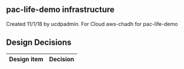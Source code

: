 ## pac-life-demo infrastructure

Created 11/1/18 by ucdpadmin. For Cloud aws-chadh for pac-life-demo


## Design Decisions
| Design item                | Decision|
| :----------------------------------- | :--------------------------------------------------------------------------------|
